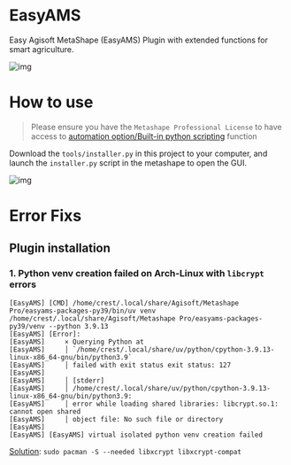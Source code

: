 # EasyAMS

Easy Agisoft MetaShape (EasyAMS) Plugin with extended functions for smart agriculture.

![img](docs/_static/gui.png)

# How to use

> Please ensure you have the `Metashape Professional License` to have access to [automation option/Built-in python scripting](https://www.agisoft.com/features/compare/) function

Download the `tools/installer.py` in this project to your computer, and launch the `installer.py` script in the metashape to open the GUI.

![img](docs/_static/launch.png)


# Error Fixs

## Plugin installation

### 1. Python venv creation failed on Arch-Linux with `libcrypt` errors


```
[EasyAMS] [CMD] /home/crest/.local/share/Agisoft/Metashape Pro/easyams-packages-py39/bin/uv venv /home/crest/.local/share/Agisoft/Metashape Pro/easyams-packages-py39/venv --python 3.9.13
[EasyAMS] [Error]:
[EasyAMS]     × Querying Python at
[EasyAMS]     │ `/home/crest/.local/share/uv/python/cpython-3.9.13-linux-x86_64-gnu/bin/python3.9`
[EasyAMS]     │ failed with exit status exit status: 127
[EasyAMS]   
[EasyAMS]     │ [stderr]
[EasyAMS]     │ /home/crest/.local/share/uv/python/cpython-3.9.13-linux-x86_64-gnu/bin/python3.9:
[EasyAMS]     │ error while loading shared libraries: libcrypt.so.1: cannot open shared
[EasyAMS]     │ object file: No such file or directory
[EasyAMS]   
[EasyAMS] [EasyAMS] virtual isolated python venv creation failed
```

[Solution](https://github.com/electron-userland/electron-builder-binaries/issues/47): `sudo pacman -S --needed libxcrypt libxcrypt-compat` 